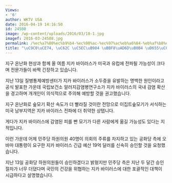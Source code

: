 ```yaml
---
Views:
- '6'
author: WKTV USA
date: 2016-04-19 14:16:50
id: 24508
image: /wp-content/uploads/2016/03/10-1.jpg
imagef: 2016-03-24508.jpg
permalink: /%ec%a7%80%ec%b9%b4-%ec%98%ac-%ec%97%ac%eb%a6%84-%eb%af%b8%ea%b5%ad%eb%82%b4-%ed%99%95%ec%82%b0-%ec%9a%b0%eb%a0%a4/
title: "\uC9C0\uCE74, \uC62C \uC5EC\uB984 \uBBF8\uAD6D\uB0B4 \uD655\uC0B0 \uC6B0\uB824"
---
```


지구 온난화 현상과 함께 올 여름 지카 바이러스가 미국과 유럽에 전파될 가능성이 크다며 전문가들이 바짝 긴장하고 있습니다.

지난 13일 질병통제예방센터가 지카 바이러스가 소두증을 유발하는 명백한 원인이라고 공식 발표한 가운데 국립보건소 알러지감염병연구소가 지카 바이러스의 국내 감염 확산을 경고하며 개개인이 의식적으로 주의해 예방할 것을 권고했습니다.

지구 온난화로 숲모기 확산 속도가 더 빨라질 것이란 전망으로 이집트숲모기가 서식하는 미국 남부지역은 지카 바이러스 전파에 더 취약한 상탭니다.

게다가 지카 바이러스에 감염된 피를 빤 모기가 다른 사람에게 옮길 가능성도 있다는 지적입니다.

이런 가운데 어제 민주당 하원의원 40명이 의회의 주류를 차지하고 있는 공화당 측에 오바마 대통령이 요구한 지카 바이러스 긴급 예산 19억 달러를 신속히 승인할 것을 요청했습니다.

지난 13일 공화당 하원의원들이 승인하겠다고 밝혔지만 민주당 측은 지난 두 달간 승인 절차가 너무 더뎠다며 국민의 건강을 위협하는 지카 바이러스에 대한 포괄적인 대책이 시급하다고 설명했습니다.